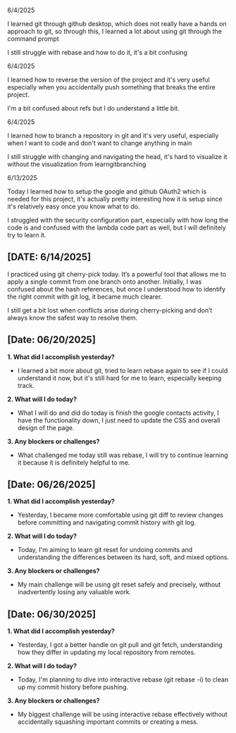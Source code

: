 6/4/2025

I learned git through github desktop, which does not really have a hands on approach to git, so through this, I learned a lot about using git through the command prompt

I still struggle with rebase and how to do it, it's a bit confusing


6/4/2025

I learned how to reverse the version of the project and it's very useful especially when you accidentally push something that breaks the entire project.

I'm a bit confused about refs but I do understand a little bit.


6/4/2025

I learned how to branch a repository in git and it's very useful, especially when I want to code and don't want to change anything in main

I still struggle with changing and navigating the head, it's hard to visualize it without the visualization from learngitbranching


6/13/2025

Today I learned how to setup the google and github OAuth2 which is needed for this project, it's actually pretty interesting how it is setup since it's relatively easy once you know what to do.

I struggled with the security configuration part, especially with how long the code is and confused with the lambda code part as well, but I will definitely try to learn it.


## [DATE: 6/14/2025]

I practiced using git cherry-pick today. It’s a powerful tool that allows me to apply a single commit from one branch onto another. Initially, I was confused about the hash references, but once I understood how to identify the right commit with git log, it became much clearer.

I still get a bit lost when conflicts arise during cherry-picking and don’t always know the safest way to resolve them.


## [Date: 06/20/2025]

**1. What did I accomplish yesterday?**
- I learned a bit more about git, tried to learn rebase again to see if I could understand it now, but it's still hard for me to learn, especially keeping track.

**2. What will I do today?**
- What I will do and did do today is finish the google contacts activity, I have the functionality down, I just need to update the CSS and overall design of the page.

**3. Any blockers or challenges?**
- What challenged me today still was rebase, I will try to continue learning it because it is definitely helpful to me.


## [Date: 06/26/2025]

**1. What did I accomplish yesterday?**
- Yesterday, I became more comfortable using git diff to review changes before committing and navigating commit history with git log.

**2. What will I do today?**
- Today, I'm aiming to learn git reset for undoing commits and understanding the differences between its hard, soft, and mixed options.

**3. Any blockers or challenges?**
- My main challenge will be using git reset safely and precisely, without inadvertently losing any valuable work.


## [Date: 06/30/2025]

**1. What did I accomplish yesterday?**
- Yesterday, I got a better handle on git pull and git fetch, understanding how they differ in updating my local repository from remotes.

**2. What will I do today?**
- Today, I'm planning to dive into interactive rebase (git rebase -i) to clean up my commit history before pushing.

**3. Any blockers or challenges?**
-  My biggest challenge will be using interactive rebase effectively without accidentally squashing important commits or creating a mess.
